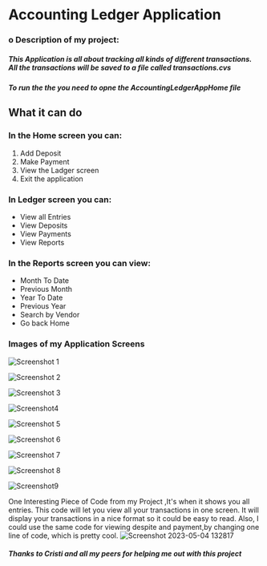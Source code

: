# Accounting Ledger Application
### o Description of my project:
##### This Application is all about tracking all kinds of different transactions. All the transactions will be saved to a file called transactions.cvs
##### To run the the you need to opne the **AccountingLedgerAppHome** file
## What it can do
### In the Home screen you can:
1. Add Deposit
2. Make Payment
3. View the Ladger screen
4. Exit the application
### In Ledger screen you can:
   - View all Entries
   - View Deposits
   - View Payments
   - View Reports
### In the Reports screen you can view:
   - Month To Date
   - Previous Month
   - Year To Date
   - Previous Year
   - Search by Vendor
   - Go back Home
  
     



###  Images of my Application Screens


![Screenshot 1](https://user-images.githubusercontent.com/55296823/236250154-ee97894e-a151-4e2e-b24d-d8dbe7122eb7.png)

![Screenshot 2](https://user-images.githubusercontent.com/55296823/236250157-d5c8ca85-a4d6-4f3f-9a42-1ecfea619659.png)

![Screenshot 3](https://user-images.githubusercontent.com/55296823/236250160-cb4a6f9a-c28a-454e-bc53-e56f076855c6.png)

![Screenshot4](https://user-images.githubusercontent.com/55296823/236250170-442b26d9-d01c-447e-a942-7cd7d9c9a7a6.png)

![Screenshot 5](https://user-images.githubusercontent.com/55296823/236250163-6a7d4953-c5db-4f67-8dab-559850632561.png)

![Screenshot 6](https://user-images.githubusercontent.com/55296823/236250165-3bc9eaee-06f0-4e26-bfc5-0a598a9901f3.png)

![Screenshot 7](https://user-images.githubusercontent.com/55296823/236250166-4fa4316c-0eef-4aec-8ddd-04443567eba8.png)

![Screenshot 8](https://user-images.githubusercontent.com/55296823/236250168-bf57db40-5c09-4b09-8e86-b9ba21cb6af9.png)

![Screenshot9](https://user-images.githubusercontent.com/55296823/236250151-1d74f67f-3fa7-4ad3-b5d7-e78c3643bba3.png)


One Interesting Piece of Code from my Project ,It's when it shows you all entries. This code will let you view all your transactions in one screen. It will display your transactions in a nice format so it could be easy to read. Also, I could use the same code for viewing despite and payment,by changing 
 one line of code, which is pretty cool.
![Screenshot 2023-05-04 132817](https://user-images.githubusercontent.com/55296823/236283457-1ac32e81-40f9-46fa-8614-e715f9708615.png)

##### Thanks to Cristi and all my peers for helping me out with this project


